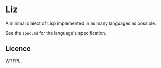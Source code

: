 Liz
===

A minimal dialect of Lisp implemented in as many languages as possible.

See the `spec.md` for the language's specification.

## Licence

WTFPL.
